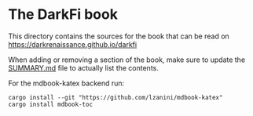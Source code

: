 The DarkFi book
===============

This directory contains the sources for the book that can be read on
https://darkrenaissance.github.io/darkfi

When adding or removing a section of the book, make sure to update the
[SUMMARY.md](src/SUMMARY.md) file to actually list the contents.

For the mdbook-katex backend run:

```
cargo install --git "https://github.com/lzanini/mdbook-katex"
cargo install mdbook-toc
```
